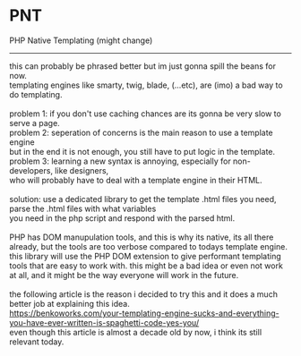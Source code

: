 # PNT
PHP Native Templating (might change)

************************************************************************************************************************

this can probably be phrased better but im just gonna spill the beans for now.<br>
templating engines like smarty, twig, blade, (...etc), are (imo) a bad way to do templating.<br><br>
problem 1: if you don't use caching chances are its gonna be very slow to serve a page.<br>
problem 2: seperation of concerns is the main reason to use a template engine <br>
but in the end it is not enough, you still have to put logic in the template.<br>
problem 3:  learning a new syntax is annoying, especially for non-developers, like designers, <br>
who will probably have to deal with a template engine in their HTML.<br><br>
solution: use a dedicated library to get the template .html files you need, parse the .html files with what variables <br>
you need in the php script and respond with the parsed html.<br><br>
PHP has DOM manupulation tools, and this is why its native, its all there already, but the tools are too verbose compared to todays template engine. this library will use the PHP DOM extension to give performant templating tools that are easy to work with. this might be a bad idea or even not work at all, and it might be the way everyone will work in the future.<br><br>
the following article is the reason i decided to try this and it does a much better job at explaining this idea.<br>
https://benkoworks.com/your-templating-engine-sucks-and-everything-you-have-ever-written-is-spaghetti-code-yes-you/<br>
even though this article is almost a decade old by now, i think its still relevant today.
